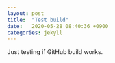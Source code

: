 ```yaml
---
layout: post
title:  "Test build"
date:   2020-05-28 08:40:36 +0900
categories: jekyll
---
```

Just testing if GitHub build works.
